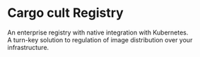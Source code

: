 # Cargo cult Registry

An enterprise registry with native integration with Kubernetes.  
A turn-key solution to regulation of image distribution over your
infrastructure.
